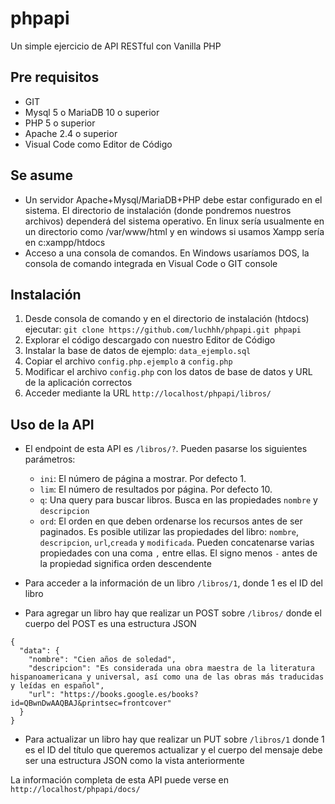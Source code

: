 # phpapi
Un simple ejercicio de API RESTful con Vanilla PHP

## Pre requisitos
- GIT
- Mysql 5 o MariaDB 10 o superior
- PHP 5 o superior
- Apache 2.4 o superior
- Visual Code como Editor de Código

## Se asume
- Un servidor Apache+Mysql/MariaDB+PHP debe estar configurado en el sistema. El directorio de instalación (donde pondremos nuestros archivos) dependerá del sistema operativo. En linux sería usualmente en un directorio como /var/www/html y en windows si usamos Xampp sería en c:xampp/htdocs
- Acceso a una consola de comandos. En Windows usaríamos DOS, la consola de comando integrada en Visual Code o GIT console

## Instalación

1. Desde consola de comando y en el directorio de instalación (htdocs) ejecutar: `git clone https://github.com/luchhh/phpapi.git phpapi`
2. Explorar el código descargado con nuestro Editor de Código
3. Instalar la base de datos de ejemplo: `data_ejemplo.sql`
4. Copiar el archivo `config.php.ejemplo` a `config.php`
5. Modificar el archivo `config.php` con los datos de base de datos y URL de la aplicación correctos
6. Acceder mediante la URL `http://localhost/phpapi/libros/`

## Uso de la API

- El endpoint de esta API es `/libros/?`. Pueden pasarse los siguientes parámetros:
	- `ini`: El número de página a mostrar. Por defecto 1.
	- `lim`: El número de resultados por página. Por defecto 10.
	- `q`: Una query para buscar libros. Busca en las propiedades `nombre` y `descripcion` 
	- `ord`: El orden en que deben ordenarse los recursos antes de ser paginados. Es posible utilizar las propiedades del libro: `nombre`, `descripcion`, `url`,`creada` y `modificada`. Pueden concatenarse varias propiedades con una coma `,` entre ellas. El signo menos `-` antes de la propiedad significa orden descendente

- Para acceder a la información de un libro `/libros/1`, donde 1 es el ID del libro

- Para agregar un libro hay que realizar un POST sobre `/libros/` donde el cuerpo del POST es una estructura JSON

```
{
  "data": {
    "nombre": "Cien años de soledad",
    "descripcion": "Es considerada una obra maestra de la literatura hispanoamericana y universal, así como una de las obras más traducidas y leídas en español",
    "url": "https://books.google.es/books?id=QBwnDwAAQBAJ&printsec=frontcover"
  }
}
```
- Para actualizar un libro hay que realizar un PUT sobre `/libros/1` donde 1 es el ID del título que queremos actualizar y el cuerpo del mensaje debe ser una estructura JSON como la vista anteriormente

La información completa de esta API puede verse en `http://localhost/phpapi/docs/`
